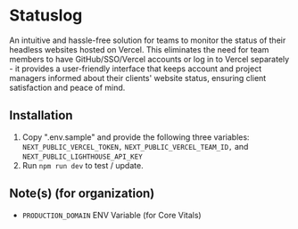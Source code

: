 # Statuslog

An intuitive and hassle-free solution for teams to monitor the status of their headless websites hosted on Vercel. This eliminates the need for team members to have GitHub/SSO/Vercel accounts or log in to Vercel separately - it provides a user-friendly interface that keeps account and project managers informed about their clients' website status, ensuring client satisfaction and peace of mind.

## Installation

1.  Copy ".env.sample" and provide the following three variables: `NEXT_PUBLIC_VERCEL_TOKEN,` `NEXT_PUBLIC_VERCEL_TEAM_ID,` and `NEXT_PUBLIC_LIGHTHOUSE_API_KEY`
2.  Run `npm run dev` to test / update.

## Note(s) (for organization)
- `PRODUCTION_DOMAIN` ENV Variable (for Core Vitals)
